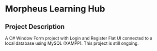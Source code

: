 # Morpheus Learning Hub

## Project Description
A C# Window Form project with Login and Register Flat UI connected to a local database using MySQL (XAMPP). This project is still ongoing.
